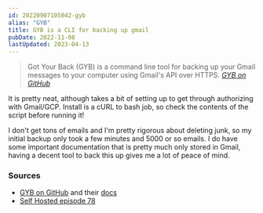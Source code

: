 ```yaml
---
id: 20220907105042-gyb
alias: "GYB"
title: GYB is a CLI for backing up gmail
pubDate: 2022-11-08
lastUpdated: 2023-04-13
---
```


> Got Your Back (GYB) is a command line tool for backing up your Gmail messages to your computer using Gmail's API over HTTPS. <cite><a href="https://github.com/GAM-team/got-your-back">GYB on GitHub</a></cite>

It is pretty neat, although takes a bit of setting up to get through authorizing with Gmail/GCP. Install is a cURL to bash job, so check the contents of the script before running it!

I don't get tons of emails and I'm pretty rigorous about deleting junk, so my initial backup only took a few minutes and 5000 or so emails. I do have some important documentation that is pretty much only stored in Gmail, having a decent tool to back this up gives me a lot of peace of mind.

### Sources

- [GYB on GitHub](https://github.com/GAM-team/got-your-back) and their [docs](https://github.com/GAM-team/got-your-back/wiki)
- [Self Hosted episode 78](https://selfhosted.show/78)
